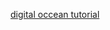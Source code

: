 [digital occean tutorial](https://www.digitalocean.com/community/tutorials/how-to-install-and-use-redis)

